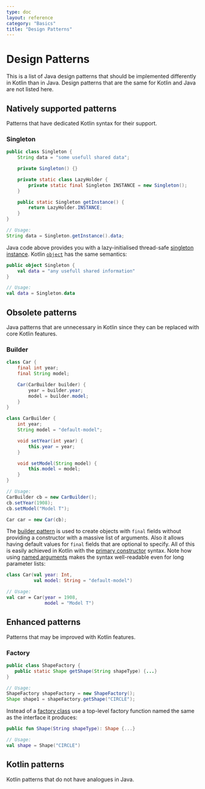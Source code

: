 ```yaml
---
type: doc
layout: reference
category: "Basics"
title: "Design Patterns"
---
```


# Design Patterns

This is a list of Java design patterns that should be implemented differently in Kotlin than in Java.
Design patterns that are the same for Kotlin and Java are not listed here.


## Natively supported patterns

Patterns that have dedicated Kotlin syntax for their support.

### Singleton

``` java
public class Singleton {
    String data = "some usefull shared data";

    private Singleton() {}

    private static class LazyHolder {
        private static final Singleton INSTANCE = new Singleton();
    }

    public static Singleton getInstance() {
        return LazyHolder.INSTANCE;
    }
}

// Usage:
String data = Singleton.getInstance().data;
```

Java code above provides you with a lazy-initialised thread-safe [singleton instance](https://en.wikipedia.org/wiki/Singleton_pattern).
Kotlin [`object`](object-declarations.html#object-declarations) has the same semantics:

``` kotlin
public object Singleton {
    val data = "any usefull shared information"
}

// Usage:
val data = Singleton.data
```


## Obsolete patterns

Java patterns that are unnecessary in Kotlin since they can be replaced with core Kotlin features.

### Builder

``` java
class Car {
    final int year;
    final String model;

    Car(CarBuilder builder) {
        year = builder.year;
        model = builder.model;
    }
}

class CarBuilder {
    int year;
    String model = "default-model";

    void setYear(int year) {
        this.year = year;
    }

    void setModel(String model) {
        this.model = model;
    }
}

// Usage:
CarBuilder cb = new CarBuilder();
cb.setYear(1908);
cb.setModel("Model T");

Car car = new Car(cb);
```

The [builder pattern](https://en.wikipedia.org/wiki/Builder_pattern) is used to create objects with `final` fields without providing a constructor with a massive list of arguments.
Also it allows having default values for `final` fields that are optional to specify.
All of this is easily achieved in Kotlin with the [primary constructor](classes.html#constructors) syntax.
Note how using [named arguments](functions.html#named-arguments) makes the syntax well-readable even for long parameter lists:

``` kotlin
class Car(val year: Int,
          val model: String = "default-model")

// Usage:
val car = Car(year = 1908,
              model = "Model T")
```

## Enhanced patterns

Patterns that may be improved with Kotlin features.

### Factory

``` java
public class ShapeFactory {
   public static Shape getShape(String shapeType) {...}
}

// Usage:
ShapeFactory shapeFactory = new ShapeFactory();
Shape shape1 = shapeFactory.getShape("CIRCLE");
```

Instead of a [factory class](https://en.wikipedia.org/wiki/Factory_(object-oriented_programming)) use a top-level factory function named the same as the interface it produces:

``` kotlin
public fun Shape(String shapeType): Shape {...}

// Usage:
val shape = Shape("CIRCLE")
```



## Kotlin patterns

Kotlin patterns that do not have analogues in Java.